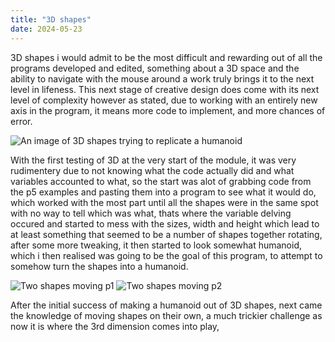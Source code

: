 ```yaml
---
title: "3D shapes"
date: 2024-05-23
---
```


3D shapes i would admit to be the most difficult and rewarding out of all the programs developed and edited, something about a 3D space and the ability to navigate with the mouse around a work truly brings it to the next level in lifeness.
This next stage of creative design does come with its next level of complexity however as stated, due to working with an entirely new axis in the program, it means more code to implement, and more chances of error.

![An image of 3D shapes trying to replicate a humanoid](/My-coding-blog/_posts/images/3d-shapes1.png)

With the first testing of 3D at the very start of the module, it was very rudimentery due to not knowing what the code actually did and what variables accounted to what, so the start was alot of grabbing code
from the p5 examples and pasting them into a program to see what it would do, which worked with the most part until all the shapes were in the same spot with no way to tell which was what, thats where the variable
delving occured and started to mess with the sizes, width and height which lead to at least something that seemed to be a number of shapes together rotating, after some more tweaking, it then started to look
somewhat humanoid, which i then realised was going to be the goal of this program, to attempt to somehow turn the shapes into a humanoid.


![Two shapes moving p1](/My-coding-blog/_posts/images/3d-shapes2.png)
![Two shapes moving p2](/My-coding-blog/_posts/images/3d-shapes3.png)

After the initial success of making a humanoid out of 3D shapes, next came the knowledge of moving shapes on their own, a much trickier challenge as now it is where the 3rd dimension comes into play,

